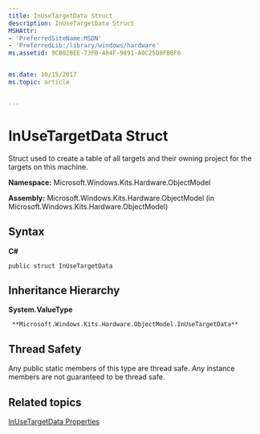 ```yaml
---
title: InUseTargetData Struct
description: InUseTargetData Struct
MSHAttr:
- 'PreferredSiteName:MSDN'
- 'PreferredLib:/library/windows/hardware'
ms.assetid: 9CB02BEE-73FB-484F-9891-A0C25D8FBBF6


ms.date: 10/15/2017
ms.topic: article


---
```


# InUseTargetData Struct


Struct used to create a table of all targets and their owning project for the targets on this machine.

**Namespace:** Microsoft.Windows.Kits.Hardware.ObjectModel

**Assembly:** Microsoft.Windows.Kits.Hardware.ObjectModel (in Microsoft.Windows.Kits.Hardware.ObjectModel)

## <span id="Syntax"></span><span id="syntax"></span><span id="SYNTAX"></span>Syntax


**C#**

`public struct InUseTargetData`

## <span id="Inheritance_Hierarchy"></span><span id="inheritance_hierarchy"></span><span id="INHERITANCE_HIERARCHY"></span>Inheritance Hierarchy


**System.ValueType**

     **Microsoft.Windows.Kits.Hardware.ObjectModel.InUseTargetData**

## <span id="Thread_Safety"></span><span id="thread_safety"></span><span id="THREAD_SAFETY"></span>Thread Safety


Any public static members of this type are thread safe. Any instance members are not guaranteed to be thread safe.

## <span id="related_topics"></span>Related topics


[InUseTargetData Properties](inusetargetdata-properties.md)

 

 







